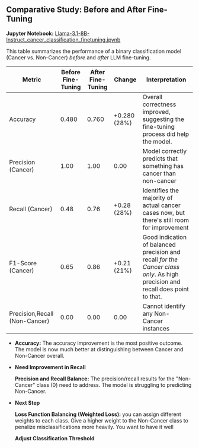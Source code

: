 ## Comparative Study: Before and After Fine-Tuning

**Jupyter Notebook:** [Llama-3.1-8B-Instruct_cancer_classification_finetuning.ipynb](https://github.com/Git-PratikVyas/Finetuning-LORA/blob/main/CancerClassification/Llama-3.1-8B-Instruct_cancer_classification_finetuning.ipynb)

This table summarizes the performance of a binary classification model (Cancer vs. Non-Cancer) *before* and *after* LLM fine-tuning. 


| Metric             | **Before Fine-Tuning**| **After Fine-Tuning** | Change          | Interpretation                                                                                                                                    |
| ------------------ | ------------------ | ----------------- | --------------- | ------------------------------------------------------------------------------------------------------------------------------------------------- |
| Accuracy           | 0.480              | 0.760             | +0.280 (28%)    | Overall correctness improved, suggesting the fine-tuning process did help the model. 
| Precision (Cancer) | 1.00               | 1.00              | 0.00            | Model correctly predicts that something has cancer than non-cancer
| Recall (Cancer)    | 0.48               | 0.76              | +0.28 (28%)     | Identifies the majority of actual cancer cases now, but there's still room for improvement
| F1-Score (Cancer)  | 0.65               | 0.86              | +0.21 (21%)     | Good indication of balanced precision and recall *for the Cancer class only*. As high precision and recall does point to that.
| Precision,Recall (Non-Cancer) | 0.00               | 0.00              | 0.00            | Cannot identify any Non-Cancer instances



- **Accuracy:** The accuracy improvement is the most positive outcome. The model is now much better at distinguishing between Cancer and Non-Cancer overall.

- **Need Improvement in Recall**

  **Precision and Recall Balance:** The precision/recall results for the "Non-Cancer" class (0) need to address. The model is struggling to  predicting Non-Cancer.


- **Next Step** 

  **Loss Function Balancing (Weighted Loss):**
  you can assign different weights to each class. Give a higher weight to the Non-Cancer class to penalize misclassifications more heavily. You want to have it well

  **Adjust Classification Threshold**
